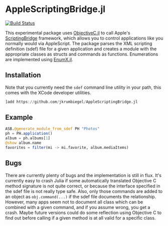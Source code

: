 # AppleScriptingBridge.jl

[![Build Status](https://github.com/jkrumbiegel/AppleScriptingBridge.jl/actions/workflows/CI.yml/badge.svg?branch=main)](https://github.com/jkrumbiegel/AppleScriptingBridge.jl/actions/workflows/CI.yml?query=branch%3Amain)

This experimental package uses [ObjectiveC.jl](https://github.com/JuliaInterop/ObjectiveC.jl) to call Apple's [ScriptingBridge](https://developer.apple.com/documentation/scriptingbridge) framework, which allows you to control applications like you normally would via AppleScript.
The package parses the XML scripting definition (sdef) file for a given application and creates a module with the appropriate classes as structs and commands as functions.
Enumerations are implemented using [EnumX.jl](https://github.com/fredrikekre/EnumX.jl/issues).

## Installation

Note that you currently need the `sdef` command line utility in your path, this comes with the XCode developer utilities.

```julia
]add https://github.com/jkrumbiegel/AppleScriptingBridge.jl
```

## Example

```julia
ASB.@generate_module_from_sdef PH "Photos"
ph = PH.application()
album = ph.albums[1]
@show album.name
favorites = filter(mi -> mi.favorite, album.mediaItems)
```

## Bugs

There are currently plenty of bugs and the implementation is still in flux.
It's currently easy to crash Julia if some automatically translated Objective C method signature is not quite correct, or because the interface specified in the sdef file is not really type safe.
Also, only those commands are added to an object as `obj.command(...)` if the sdef file documents the relationship.
However, many apps seem not to document all class which can be combined with a given command, and if you assume wrong, you get a crash.
Maybe future versions could do some reflection using Objective C to find out before calling if a given method is at all valid for a specific class.

